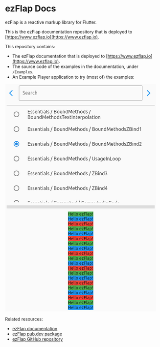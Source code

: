 # ezFlap Docs
ezFlap is a reactive markup library for Flutter.

This is the ezFlap documentation repository that is deployed to [https://www.ezflap.io](https://www.ezflap.io).

This repository contains:
 * The ezFlap documentation that is deployed to [https://www.ezflap.io](https://www.ezflap.io).
 * The source code of the examples in the documentation, under `/Examples`.
 * An Example Player application to try (most of) the examples:

![IntroductionPlayerScreen.png](./docs/src/essentials/introduction/assets/IntroductionPlayerScreen.png)

Related resources:
 * [ezFlap documentation](https://www.ezflap.io/docs)
 * [ezFlap pub.dev package](https://pub.dev/packages/ezflap)
 * [ezFlap GitHub repository](https://github.com/ozlao/ezflap)
